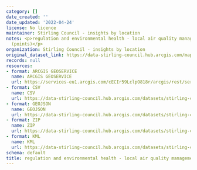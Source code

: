 ```yaml
---
category: []
date_created: ''
date_updated: '2022-04-24'
license: No licence
maintainer: Stirling Council - insights by location
notes: <p>regulation and environmental health - local air quality management survey
  (points)</p>
organization: Stirling Council - insights by location
original_dataset_link: https://data-stirling-council.hub.arcgis.com/maps/stirling-council::regulation-and-environmental-health-local-air-quality-management-survey-points
records: null
resources:
- format: ARCGIS GEOSERVICE
  name: ARCGIS GEOSERVICE
  url: https://services-eu1.arcgis.com/cECIr59LclpO818r/arcgis/rest/services/Environmental_Local_Air_Quality_Management_Survey_Points/FeatureServer/5
- format: CSV
  name: CSV
  url: https://data-stirling-council.hub.arcgis.com/datasets/stirling-council::regulation-and-environmental-health-local-air-quality-management-survey-points.csv?outSR=%7B%22latestWkid%22%3A27700%2C%22wkid%22%3A27700%7D
- format: GEOJSON
  name: GEOJSON
  url: https://data-stirling-council.hub.arcgis.com/datasets/stirling-council::regulation-and-environmental-health-local-air-quality-management-survey-points.geojson?outSR=%7B%22latestWkid%22%3A27700%2C%22wkid%22%3A27700%7D
- format: ZIP
  name: ZIP
  url: https://data-stirling-council.hub.arcgis.com/datasets/stirling-council::regulation-and-environmental-health-local-air-quality-management-survey-points.zip?outSR=%7B%22latestWkid%22%3A27700%2C%22wkid%22%3A27700%7D
- format: KML
  name: KML
  url: https://data-stirling-council.hub.arcgis.com/datasets/stirling-council::regulation-and-environmental-health-local-air-quality-management-survey-points.kml?outSR=%7B%22latestWkid%22%3A27700%2C%22wkid%22%3A27700%7D
schema: default
title: regulation and environmental health - local air quality management survey (points)
---
```

